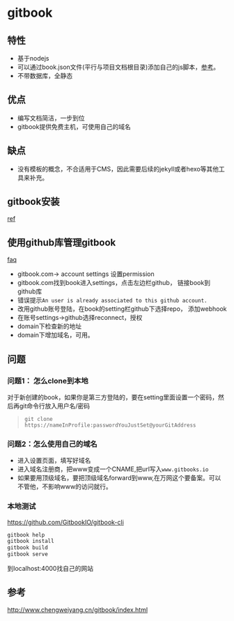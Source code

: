# gitbook

## 特性

+ 基于nodejs
+ 可以通过book.json文件(平行与项目文档根目录)添加自己的js脚本，[参考](https://github.com/GitbookIO/plugin-scripts)。
+ 不带数据库，全静态

## 优点

+ 编写文档简洁，一步到位
+ gitbook提供免费主机，可使用自己的域名

## 缺点

+ 没有模板的概念，不合适用于CMS，因此需要后续的jekyll或者hexo等其他工具来补充。

## gitbook安装

[ref](https://github.com/GitbookIO/gitbook/blob/master/docs/setup.md)

## 使用github库管理gitbook

[faq](https://help.gitbook.com/github/can-i-host-on-github.html)

+ gitbook.com-> account settings 设置permission
+ gitbook.com找到book进入settings，点击左边栏github， 链接book到github库
+ 错误提示`An user is already associated to this github account.`
+ 改用github账号登陆，在book的setting栏github下选择repo， 添加webhook
+ 在账号settings->github选择reconnect，授权
+ domain下检查新的地址
+ domain下增加域名，可用。

## 问题

### 问题1： 怎么clone到本地

对于新创建的book，如果你是第三方登陆的，要在setting里面设置一个密码，然后再git命令行放入用户名/密码
> `git clone https://nameInProfile:passwordYouJustSet@yourGitAddress`

### 问题2：怎么使用自己的域名

+ 进入设置页面，填写好域名
+ 进入域名注册商，把www变成一个CNAME,把url写入`www.gitbooks.io`
+ 如果要用顶级域名，要把顶级域名forward到www,在万网这个要备案。可以不管他，不影响www的访问就行。

### 本地测试

<https://github.com/GitbookIO/gitbook-cli>

```bash
gitbook help
gitbook install
gitbook build
gitbook serve
```

到localhost:4000找自己的网站

## 参考

<http://www.chengweiyang.cn/gitbook/index.html>